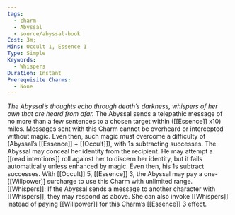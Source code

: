 ```yaml
---
tags:
  - charm
  - Abyssal
  - source/abyssal-book
Cost: 3m; 
Mins: Occult 1, Essence 1
Type: Simple
Keywords:
  - Whispers
Duration: Instant
Prerequisite Charms:
  - None
---
```

*The Abyssal’s thoughts echo through death’s darkness, whispers of her own that are heard from afar.*
The Abyssal sends a telepathic message of no more than a few sentences to a chosen target within ([[Essence]] x10) miles. Messages sent with this Charm cannot be overheard or intercepted without magic.
Even then, such magic must overcome a difficulty of (Abyssal’s [[Essence]] + [[Occult]]), with 1s subtracting successes.
The Abyssal may conceal her identity from the recipient. He may attempt a [[read intentions]] roll against her to discern her identity, but it fails automatically unless enhanced by magic. Even then, his 1s subtract successes.
With [[Occult]] 5, [[Essence]] 3, the Abyssal may pay a one-[[Willpower]] surcharge to use this Charm with unlimited range.
[[Whispers]]: If the Abyssal sends a message to another character with [[Whispers]], they may respond as above. She can also invoke [[Whispers]] instead of paying [[Willpower]] for this Charm’s [[Essence]] 3 effect.
